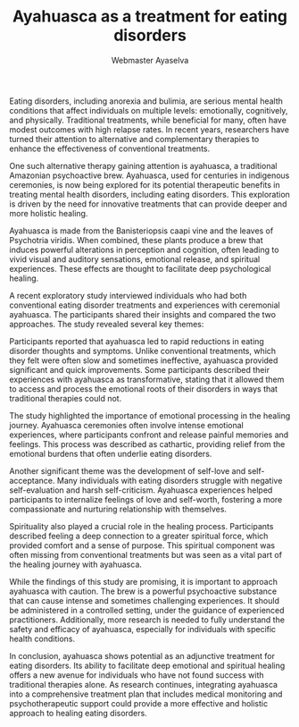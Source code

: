 ﻿---
publishDate: 2024-06-20T00:00:00Z
author: Webmaster Ayaselva
title: Ayahuasca as a treatment for eating disorders
excerpt: Ayahuasca, transforming eating disorder treatment with ancient wisdom
image: ~/assets/images/blog/blog005-ayahuasca-as-a-treatment-for-eating-disorders.jpg
category: Health
tags:
  - Ayahuasca
  - Health
  - Scientific
metadata:
  canonical: https://www.ayaselva.com/blog005-ayahuasca-as-a-treatment-for-eating-disorders
---

Eating disorders, including anorexia and bulimia, are serious mental health conditions that affect individuals on multiple levels: emotionally, cognitively, and physically. Traditional treatments, while beneficial for many, often have modest outcomes with high relapse rates. In recent years, researchers have turned their attention to alternative and complementary therapies to enhance the effectiveness of conventional treatments.

One such alternative therapy gaining attention is ayahuasca, a traditional Amazonian psychoactive brew. Ayahuasca, used for centuries in indigenous ceremonies, is now being explored for its potential therapeutic benefits in treating mental health disorders, including eating disorders. This exploration is driven by the need for innovative treatments that can provide deeper and more holistic healing.

Ayahuasca is made from the Banisteriopsis caapi vine and the leaves of Psychotria viridis. When combined, these plants produce a brew that induces powerful alterations in perception and cognition, often leading to vivid visual and auditory sensations, emotional release, and spiritual experiences. These effects are thought to facilitate deep psychological healing.

A recent exploratory study interviewed individuals who had both conventional eating disorder treatments and experiences with ceremonial ayahuasca. The participants shared their insights and compared the two approaches. The study revealed several key themes:

Participants reported that ayahuasca led to rapid reductions in eating disorder thoughts and symptoms. Unlike conventional treatments, which they felt were often slow and sometimes ineffective, ayahuasca provided significant and quick improvements. Some participants described their experiences with ayahuasca as transformative, stating that it allowed them to access and process the emotional roots of their disorders in ways that traditional therapies could not.

The study highlighted the importance of emotional processing in the healing journey. Ayahuasca ceremonies often involve intense emotional experiences, where participants confront and release painful memories and feelings. This process was described as cathartic, providing relief from the emotional burdens that often underlie eating disorders.

Another significant theme was the development of self-love and self-acceptance. Many individuals with eating disorders struggle with negative self-evaluation and harsh self-criticism. Ayahuasca experiences helped participants to internalize feelings of love and self-worth, fostering a more compassionate and nurturing relationship with themselves.

Spirituality also played a crucial role in the healing process. Participants described feeling a deep connection to a greater spiritual force, which provided comfort and a sense of purpose. This spiritual component was often missing from conventional treatments but was seen as a vital part of the healing journey with ayahuasca.

While the findings of this study are promising, it is important to approach ayahuasca with caution. The brew is a powerful psychoactive substance that can cause intense and sometimes challenging experiences. It should be administered in a controlled setting, under the guidance of experienced practitioners. Additionally, more research is needed to fully understand the safety and efficacy of ayahuasca, especially for individuals with specific health conditions.

In conclusion, ayahuasca shows potential as an adjunctive treatment for eating disorders. Its ability to facilitate deep emotional and spiritual healing offers a new avenue for individuals who have not found success with traditional therapies alone. As research continues, integrating ayahuasca into a comprehensive treatment plan that includes medical monitoring and psychotherapeutic support could provide a more effective and holistic approach to healing eating disorders.
